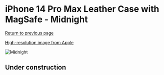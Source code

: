# iPhone 14 Pro Max Leather Case with MagSafe - Midnight

[Return to previous page](/iphone_14)

[High-resolution image from Apple](https://store.storeimages.cdn-apple.com/8756/as-images.apple.com/is/MPPM3?wid=4500&hei=4500&fmt=png)

<div style="width: 512px"><img src="/almost_uncompressed/MPPM3.webp" alt="Midnight"></div>

## Under construction

